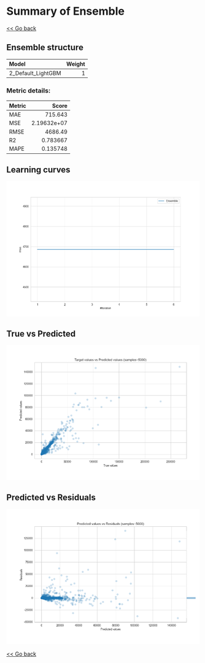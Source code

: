 # Summary of Ensemble

[<< Go back](../README.md)


## Ensemble structure
| Model              |   Weight |
|:-------------------|---------:|
| 2_Default_LightGBM |        1 |

### Metric details:
| Metric   |          Score |
|:---------|---------------:|
| MAE      |  715.643       |
| MSE      |    2.19632e+07 |
| RMSE     | 4686.49        |
| R2       |    0.783667    |
| MAPE     |    0.135748    |



## Learning curves
![Learning curves](learning_curves.png)
## True vs Predicted

![True vs Predicted](true_vs_predicted.png)


## Predicted vs Residuals

![Predicted vs Residuals](predicted_vs_residuals.png)



[<< Go back](../README.md)
